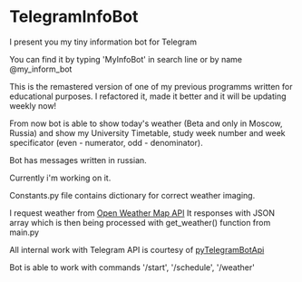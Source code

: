 # TelegramInfoBot
I present you my tiny information bot for Telegram

You can find it by typing 'MyInfoBot' in search line or by name @my_inform_bot

This is the remastered version of one of my previous programms written for educational purposes. I refactored it, made it better and it will be updating weekly now!

From now bot is able to show today's weather (Beta and only in Moscow, Russia) and show my University Timetable, study week number and week specificator (even - numerator, odd - denominator). 

Bot has messages written in russian. 

Currently i'm working on it.


Constants.py file contains dictionary for correct weather imaging. 

I request weather from [Open Weather Map API](https://openweathermap.org/api)
It responses with JSON array which is then being processed with get_weather() function from main.py

All internal work with Telegram API is courtesy of [pyTelegramBotApi](https://github.com/eternnoir/pyTelegramBotAPI)

Bot is able to work with commands '/start', '/schedule', '/weather'
